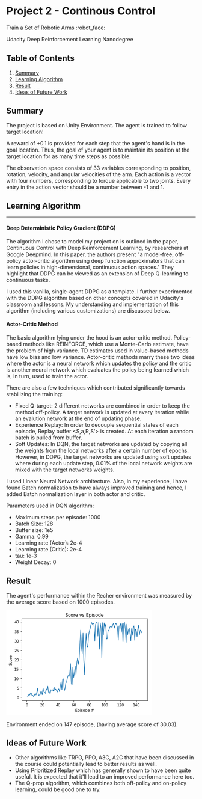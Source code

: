 Project 2 - Continous Control
===

Train a Set of Robotic Arms :robot_face:

Udacity Deep Reinforcement Learning Nanodegree

## Table of Contents
1. [ Summary ](#sum)
2. [ Learning Algorithm ](#algo)
3. [ Result ](#res)
4. [ Ideas of Future Work ](#fut)

<a name="sum"></a>
## Summary

The project is based on Unity Environment. The agent is trained to follow target location!

A reward of +0.1 is provided for each step that the agent's hand is in the goal location. Thus, the goal of your agent is to maintain its position at the target location for as many time steps as possible.

The observation space consists of 33 variables corresponding to position, rotation, velocity, and angular velocities of the arm. Each action is a vector with four numbers, corresponding to torque applicable to two joints. Every entry in the action vector should be a number between -1 and 1.

<a name="algo"></a>
## Learning Algorithm
---

#### Deep Deterministic Policy Gradient (DDPG)

The algorithm I chose to model my project on is outlined in the paper, Continuous Control with Deep Reinforcement Learning, by researchers at Google Deepmind. In this paper, the authors present "a model-free, off-policy actor-critic algorithm using deep function approximators that can learn policies in high-dimensional, continuous action spaces." They highlight that DDPG can be viewed as an extension of Deep Q-learning to continuous tasks.

I used this vanilla, single-agent DDPG as a template. I further experimented with the DDPG algorithm based on other concepts covered in Udacity's classroom and lessons. My understanding and implementation of this algorithm (including various customizations) are discussed below.

#### Actor-Critic Method

The basic algorithm lying under the hood is an actor-critic method. Policy-based methods like REINFORCE, which use a Monte-Carlo estimate, have the problem of high variance. TD estimates used in value-based methods have low bias and low variance. Actor-critic methods marry these two ideas where the actor is a neural network which updates the policy and the critic is another neural network which evaluates the policy being learned which is, in turn, used to train the actor.


There are also a few techniques which contributed significantly towards stabilizing the training:
- Fixed Q-target: 2 different networks are combined in order to keep the method off-policy. A target network is updated at every iteration while an evalution network at the end of updating phase.
- Experience Replay: In order to decouple sequential states of each episode, Replay buffer <S,a,R,S'> is created. At each iteration a random batch is pulled from buffer.
- Soft Updates: In DQN, the target networks are updated by copying all the weights from the local networks after a certain number of epochs. However, in DDPG, the target networks are updated using soft updates where during each update step, 0.01% of the local network weights are mixed with the target networks weights.

I used Linear Neural Network architecture. Also, in my experience, I have found Batch normalization to have always improved training and hence, I added Batch normalization layer in both actor and critic.

Parameters used in DQN algorithm:
- Maximum steps per episode: 1000
- Batch Size: 128
- Buffer size: 1e5
- Gamma: 0.99
- Learning rate (Actor): 2e-4
- Learning rate (Critic): 2e-4
- tau: 1e-3
- Weight Decay: 0

<a name="res"></a>
Result
---

The agent's performance within the Recher environment was measured by the average score based on 1000 episodes.

![](https://github.com/Ansheel9/P2-Continous-Control-DeepRL/blob/master/Images/plot.png)

Environment ended on 147 episode, (having average score of 30.03).

<a name="fut"></a>
Ideas of Future Work
---

- Other algorithms like TRPO, PPO, A3C, A2C that have been discussed in the course could potentially lead to better results as well.
- Using Prioritized Replay which has generally shown to have been quite useful. It is expected that it'll lead to an improved performance here too.
- The Q-prop algorithm, which combines both off-policy and on-policy learning, could be good one to try.
